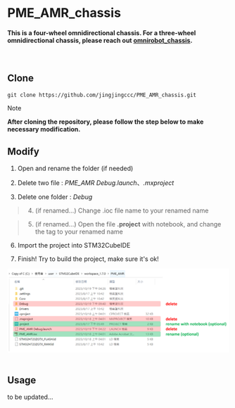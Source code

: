 # PME_AMR_chassis
#### This is a four-wheel omnidirectional chassis. For a three-wheel omnidirectional chassis, please reach out [omnirobot_chassis](https://github.com/jingjingccc/omnirobot_chassis.git).
&nbsp;
&nbsp;

## Clone
```
git clone https://github.com/jingjingccc/PME_AMR_chassis.git
```
> [!NOTE] 
> **After cloning the repository, please follow the step below to make necessary modification.**
&nbsp;
&nbsp;

## Modify 
1. Open and rename the folder (if needed)  

2. Delete two file : *PME_AMR Debug.launch*、*.mxproject*

3. Delete one folder : *Debug*

>4. (if renamed...) Change .ioc file name to your renamed name

>5. (if renamed...) Open the file **.project** with notebook, and change the <name> tag to your renamed name

6. Import the project into STM32CubeIDE

7. Finish! Try to build the project, make sure it's ok!

![modification tips](image/github%20readme%20image%201.png)
&nbsp;
&nbsp;

## Usage
to be updated...
